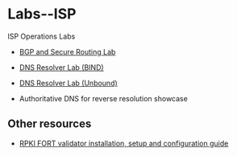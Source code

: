 # Labs--ISP
ISP Operations Labs



* [BGP and Secure Routing Lab](https://github.com/65007/Labs--ISP/blob/main/Lab_Scripts/BGP_RPKI_FRR_Lab_script.md)

* [DNS Resolver Lab (BIND)](https://github.com/65007/Labs--ISP/blob/main/Lab_Scripts/DNS-Resolver_Lab_script_BIND.md)
* [DNS Resolver Lab (Unbound)](https://github.com/65007/Labs--ISP/blob/main/Lab_Scripts/DNS-Resolver_Lab_script_UNBOUND.md)
* Authoritative DNS for reverse resolution showcase



## Other resources

* [RPKI FORT validator installation, setup and configuration guide](https://github.com/LACNOG/rpki-labs/blob/main/lab-setup/RPKI_validator_FORT.md)

